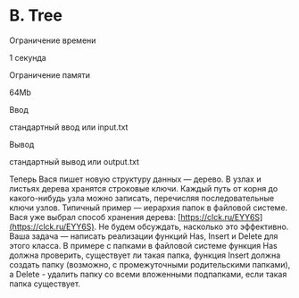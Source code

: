 B. Tree
=======

Ограничение времени

1 секунда

Ограничение памяти

64Mb

Ввод

стандартный ввод или input.txt

Вывод

стандартный вывод или output.txt

Теперь Вася пишет новую структуру данных — дерево. В узлах и листьях дерева хранятся строковые ключи. Каждый путь от корня до какого-нибудь узла можно записать, перечисляя последовательные ключи узлов. Типичный пример — иерархия папок в файловой системе. Вася уже выбрал способ хранения дерева: [https://clck.ru/EYY6S](https://clck.ru/EYY6S). Не будем обсуждать, насколько это эффективно. Ваша задача — написать реализации функций Has, Insert и Delete для этого класса. В примере с папками в файловой системе функция Has должна проверить, существует ли такая папка, функция Insert должна создать папку (возможно, с промежуточными родительскими папками), а Delete - удалить папку со всеми вложенными подпапками, если такая папка существует.